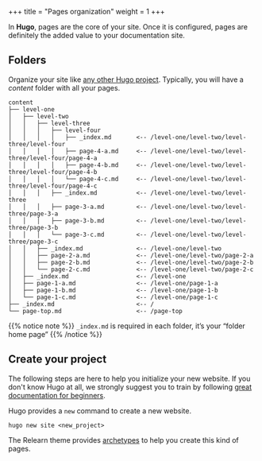+++
title = "Pages organization"
weight = 1
+++

In **Hugo**, pages are the core of your site. Once it is configured, pages are definitely the added value to your documentation site.

## Folders

Organize your site like [any other Hugo project](https://gohugo.io/content/organization/). Typically, you will have a _content_ folder with all your pages.

````plaintext
content
├── level-one
│   ├── level-two
│   │   ├── level-three
│   │   │   ├── level-four
│   │   │   │   ├── _index.md       <-- /level-one/level-two/level-three/level-four
│   │   │   │   ├── page-4-a.md     <-- /level-one/level-two/level-three/level-four/page-4-a
│   │   │   │   ├── page-4-b.md     <-- /level-one/level-two/level-three/level-four/page-4-b
│   │   │   │   └── page-4-c.md     <-- /level-one/level-two/level-three/level-four/page-4-c
│   │   │   ├── _index.md           <-- /level-one/level-two/level-three
│   │   │   ├── page-3-a.md         <-- /level-one/level-two/level-three/page-3-a
│   │   │   ├── page-3-b.md         <-- /level-one/level-two/level-three/page-3-b
│   │   │   └── page-3-c.md         <-- /level-one/level-two/level-three/page-3-c
│   │   ├── _index.md               <-- /level-one/level-two
│   │   ├── page-2-a.md             <-- /level-one/level-two/page-2-a
│   │   ├── page-2-b.md             <-- /level-one/level-two/page-2-b
│   │   └── page-2-c.md             <-- /level-one/level-two/page-2-c
│   ├── _index.md                   <-- /level-one
│   ├── page-1-a.md                 <-- /level-one/page-1-a
│   ├── page-1-b.md                 <-- /level-one/page-1-b
│   └── page-1-c.md                 <-- /level-one/page-1-c
├── _index.md                       <-- /
└── page-top.md                     <-- /page-top
````

{{% notice note %}}
`_index.md` is required in each folder, it’s your “folder home page”
{{% /notice %}}

## Create your project

The following steps are here to help you initialize your new website. If you don't know Hugo at all, we strongly suggest you to train by following [great documentation for beginners](https://gohugo.io/overview/quickstart/).

Hugo provides a `new` command to create a new website.

````shell
hugo new site <new_project>
````

The Relearn theme provides [archetypes](cont/archetypes) to help you create this kind of pages.
